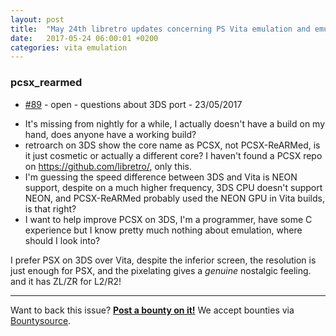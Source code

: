 ```yaml
---
layout: post
title:  "May 24th libretro updates concerning PS Vita emulation and emulators"
date:   2017-05-24 06:00:01 +0200
categories: vita emulation
---
```


### pcsx_rearmed
- [#89](https://github.com/libretro/pcsx_rearmed/issues/89) - open - questions about 3DS port - 23/05/2017

* It's missing from nightly for a while, I actually doesn't have a build on my hand, does anyone have a working build?
* retroarch on 3DS show the core name as PCSX, not PCSX-ReARMed, is it just cosmetic or actually a different core? I haven't found a PCSX repo on https://github.com/libretro/, only this.
* I'm guessing the speed difference between 3DS and Vita is NEON support, despite on a much higher frequency, 3DS CPU doesn't support NEON, and PCSX-ReARMed probably used the NEON GPU in Vita builds, is that right?
* I want to help improve PCSX on 3DS, I'm a programmer, have some C experience but I know pretty much nothing about emulation, where should I look into?

I prefer PSX on 3DS over Vita, despite the inferior screen, the resolution is just enough for PSX, and the pixelating gives a *genuine* nostalgic feeling. and it has ZL/ZR for L2/R2!

<bountysource-plugin>

---
Want to back this issue? **[Post a bounty on it!](https://www.bountysource.com/issues/40793319-questions-about-3ds-port?utm_campaign=plugin&utm_content=tracker%2F441984&utm_medium=issues&utm_source=github)** We accept bounties via [Bountysource](https://www.bountysource.com/?utm_campaign=plugin&utm_content=tracker%2F441984&utm_medium=issues&utm_source=github).
</bountysource-plugin>

